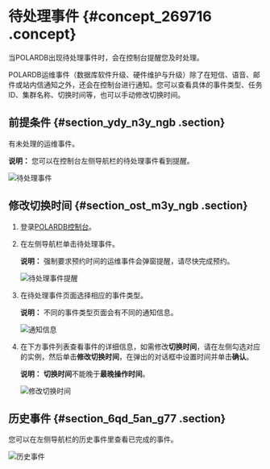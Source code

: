 # 待处理事件 {#concept_269716 .concept}

当POLARDB出现待处理事件时，会在控制台提醒您及时处理。

POLARDB运维事件（数据库软件升级、硬件维护与升级）除了在短信、语音、邮件或站内信通知之外，还会在控制台进行通知。您可以查看具体的事件类型、任务ID、集群名称、切换时间等，也可以手动修改切换时间。

## 前提条件 {#section_ydy_n3y_ngb .section}

有未处理的运维事件。

**说明：** 您可以在控制台左侧导航栏的待处理事件看到提醒。

![待处理事件](http://static-aliyun-doc.oss-cn-hangzhou.aliyuncs.com/assets/img/222591/155849468747698_zh-CN.png)

## 修改切换时间 {#section_ost_m3y_ngb .section}

1.  登录[POLARDB控制台](https://polardb.console.aliyun.com)。
2.  在左侧导航栏单击待处理事件。

    **说明：** 强制要求预约时间的运维事件会弹窗提醒，请尽快完成预约。

    ![待处理事件提醒](http://static-aliyun-doc.oss-cn-hangzhou.aliyuncs.com/assets/img/222591/155849468747750_zh-CN.png)

3.  在待处理事件页面选择相应的事件类型。

    **说明：** 不同的事件类型页面会有不同的通知信息。

    ![通知信息](http://static-aliyun-doc.oss-cn-hangzhou.aliyuncs.com/assets/img/222591/155849468747700_zh-CN.png)

4.  在下方事件列表查看事件的详细信息，如需修改**切换时间**，请在左侧勾选对应的实例，然后单击**修改切换时间**，在弹出的对话框中设置时间并单击**确认**。

    **说明：** **切换时间**不能晚于**最晚操作时间**。

    ![修改切换时间](http://static-aliyun-doc.oss-cn-hangzhou.aliyuncs.com/assets/img/222591/155849468747749_zh-CN.png)


## 历史事件 {#section_6qd_5an_g77 .section}

您可以在左侧导航栏的历史事件里查看已完成的事件。

![历史事件](http://static-aliyun-doc.oss-cn-hangzhou.aliyuncs.com/assets/img/222591/155849468847751_zh-CN.png)

